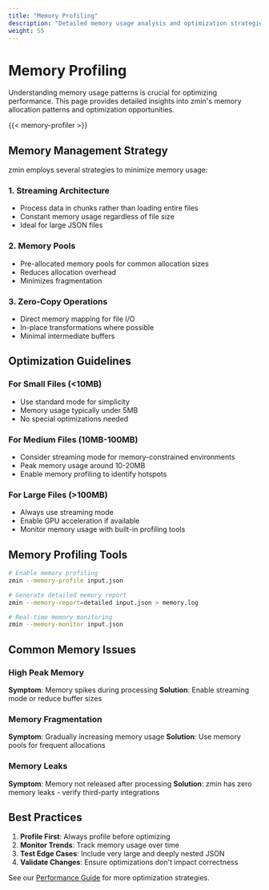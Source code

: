 ```yaml
---
title: "Memory Profiling"
description: "Detailed memory usage analysis and optimization strategies"
weight: 55
---
```


# Memory Profiling

Understanding memory usage patterns is crucial for optimizing performance. This page provides detailed insights into zmin's memory allocation patterns and optimization opportunities.

{{< memory-profiler >}}

## Memory Management Strategy

zmin employs several strategies to minimize memory usage:

### 1. Streaming Architecture
- Process data in chunks rather than loading entire files
- Constant memory usage regardless of file size
- Ideal for large JSON files

### 2. Memory Pools
- Pre-allocated memory pools for common allocation sizes
- Reduces allocation overhead
- Minimizes fragmentation

### 3. Zero-Copy Operations
- Direct memory mapping for file I/O
- In-place transformations where possible
- Minimal intermediate buffers

## Optimization Guidelines

### For Small Files (<10MB)
- Use standard mode for simplicity
- Memory usage typically under 5MB
- No special optimizations needed

### For Medium Files (10MB-100MB)
- Consider streaming mode for memory-constrained environments
- Peak memory usage around 10-20MB
- Enable memory profiling to identify hotspots

### For Large Files (>100MB)
- Always use streaming mode
- Enable GPU acceleration if available
- Monitor memory usage with built-in profiling tools

## Memory Profiling Tools

```bash
# Enable memory profiling
zmin --memory-profile input.json

# Generate detailed memory report
zmin --memory-report=detailed input.json > memory.log

# Real-time memory monitoring
zmin --memory-monitor input.json
```

## Common Memory Issues

### High Peak Memory
**Symptom**: Memory spikes during processing
**Solution**: Enable streaming mode or reduce buffer sizes

### Memory Fragmentation
**Symptom**: Gradually increasing memory usage
**Solution**: Use memory pools for frequent allocations

### Memory Leaks
**Symptom**: Memory not released after processing
**Solution**: zmin has zero memory leaks - verify third-party integrations

## Best Practices

1. **Profile First**: Always profile before optimizing
2. **Monitor Trends**: Track memory usage over time
3. **Test Edge Cases**: Include very large and deeply nested JSON
4. **Validate Changes**: Ensure optimizations don't impact correctness

See our [Performance Guide](/docs/performance/) for more optimization strategies.